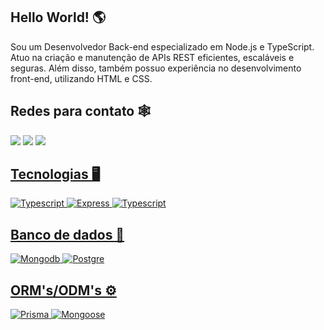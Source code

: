 ## Hello World! 🌎
Sou um Desenvolvedor Back-end especializado em Node.js e TypeScript. Atuo na criação e manutenção de APIs REST eficientes, escaláveis e seguras. Além disso, também possuo experiência no desenvolvimento front-end, utilizando HTML e CSS.

## Redes para contato 🕸
<div display: 'inline-block'> 
    <a href="mailto:matheusbastosandrade@gmail.com" target="_blank"> <img src="https://img.shields.io/badge/-Gmail-%23333?style=for-the-badge&logo=gmail&logoColor=white"></a>
    <a href="https://www.linkedin.com/in/matheus-bastos-de-andrade-b380431a3/" target="_blank"><img src="https://img.shields.io/badge/-LinkedIn-%230077B5?style=for-the-badge&logo=linkedin&logoColor=white"></a> 
    <a href="https://www.instagram.com/_mthsb/" target="_blank"><img src="https://img.shields.io/badge/-Instagram-%23E4405F?style=for-the-badge&logo=instagram&logoColor=white"</a>
</div>

## Tecnologias 🖥
<div display: 'inline-block'>
    <img alt='Typescript' src='https://img.shields.io/badge/Node.js-43853D?style=for-the-badge&logo=node.js&logoColor=white'>
    <img alt='Express' src='https://img.shields.io/badge/Express-FFFFFF?style=for-the-badge&logo=express&logoColor=black'>
    <img alt='Typescript' src='https://img.shields.io/badge/TypeScript-007ACC?style=for-the-badge&logo=typescript&logoColor=white'>
</div>

## Banco de dados 💾
<div display: 'inline-block'>
    <img alt='Mongodb' src='https://img.shields.io/badge/MongoDB-4EA94B?style=for-the-badge&logo=mongodb&logoColor=white'>
    <img alt='Postgre' src='https://img.shields.io/badge/PostgreSQL-054f77?style=for-the-badge&logo=postgresql&logoColor=white'>
</div>

## ORM's/ODM's ⚙️
<div display: 'inline-block'>
    <img alt='Prisma' src='https://img.shields.io/badge/Prisma-3982CE?style=for-the-badge&logo=Prisma&logoColor=white'>
    <img alt='Mongoose' src='https://img.shields.io/badge/Mongoose-FF1900?style=for-the-badge&logo=Mongoose&logoColor=white'>
</div>



